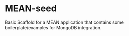 # MEAN-seed

Basic Scaffold for a MEAN application that contains some boilerplate/examples for MongoDB integration.
